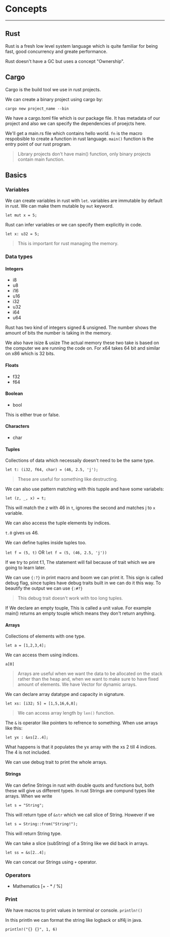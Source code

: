 # Concepts

---

## Rust

Rust is a fresh low level system language which is quite familiar for being fast, good concurrency and greate performance.

Rust doesn't have a GC but uses a concept "Ownership".

## Cargo

Cargo is the build tool we use in rust projects.

We can create a binary project using cargo by:

`cargo new project_name --bin`

We have a cargo.toml file which is our package file. It has metadata of our project and also we can specify the dependencies of proejcts here.

We'll get a main.rs file which contains hello world.
`fn` is the macro respobsible to create a function in rust language. `main()` function is the entry point of our rust program.

> Library projects don't have main() function, only binary projects contain main function.

## Basics

### Variables

We can create variables in rust with `let`. variables are immutable by default in rust. We can make them mutable by `mut` keyword.

`let mut x = 5;`

Rust can infer variables or we can specify them explicitly in code.

`let x: u32 = 5;`

> This is important for rust managing the memory.

### Data types

#### Integers

- i8
- u8
- i16
- u16
- i32
- u32
- i64
- u64

Rust has two kind of integers signed & unsigned. The number shows the amount of bits the number is taking in the memory.

We also have isize & usize The actual memory these two take is based on the computer we are running the code on. For x64 takes 64 bit and similar on x86 which is 32 bits.

#### Floats

- f32
- f64

#### Boolean

- bool

This is either true or false.

#### Characters

- char

#### Tuples

Collections of data which necessaily doesn't need to be the same type.

`let t: (i32, f64, char) = (46, 2.5, 'j');`

> These are useful for something like destructing.

We can also use pattern matching with this tupple and have some variabels:

`let (z, _, x) = t;`

This will match the z with 46 in `t`, ignores the second and matches j to `x` variable.

We can also access the tuple elements by indices.

`t.0` gives us 46.

We can define tuples inside tuples too.

`let f = (5, t)` OR `let f = (5, (46, 2.5, 'j'))`

If we try to print f.1, The statement will fail because of trait which we are going to learn later.

We can use `{:?}` in print macro and boom we can print it. This sign is called debug flag, since tuples have debug traits built in we can do it this way. To beautify the output we can use `{:#?}`

> This debug trait doesn't work with too long tuples.

If We declare an empty touple, This is called a unit value. For example main() returns an empty touple which means they don't return anything.

#### Arrays

Collections of elements with one type.

`let a = [1,2,3,4];`

We can access them using indices.

`a[0]`

> Arrays are useful when we want the data to be allocated on the stack rather than the heap and, when we want to make sure to have fixed amount of elements.
> We have Vector for dynamic arrays.

We can declare array datatype and capacity in signature.

`let xs: [i32; 5] = [1,5,16,6,8];`

> We can access array length by `len()` function.

The `&` is operator like pointers to refrence to something. When use arrays like this:

`let yx : &xs[2..4];`

What happens is that it populates the yx array with the xs 2 till 4 indices. The 4 is not included.

We can use debug trait to print the whole arrays.

#### Strings

We can define Strings in rust with double quots and functions but, both these will give us different types. In rust Strings are compund types like arrays. When we write

`let s = "String";`

This will return type of `&str` which we call slice of String. However if we

`let s = String::from("String!");`

This will return String type.

We can take a slice (subString) of a String like we did back in arrays.

`let ss = &s[2..4];`

We can concat our Strings using `+` operator.

### Operators

- Mathematics [+ - * / %]

### Print

We have macros to print values in terminal or console.
`println!()`

In this println we can format the string like logback or slf4j in java.

`println!("{} {}", 1, 6)`
